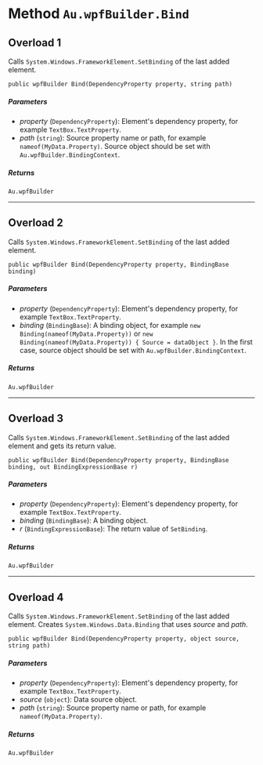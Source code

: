 # Method `Au.wpfBuilder.Bind`

## Overload 1

Calls `System.Windows.FrameworkElement.SetBinding` of the last added element.

```
public wpfBuilder Bind(DependencyProperty property, string path)
```

##### Parameters

- *property*  (`DependencyProperty`):
    Element's dependency property, for example `TextBox.TextProperty`.
- *path*  (`string`):
    Source property name or path, for example `nameof(MyData.Property)`. Source object should be set with `Au.wpfBuilder.BindingContext`.

##### Returns

`Au.wpfBuilder`

* * *

## Overload 2

Calls `System.Windows.FrameworkElement.SetBinding` of the last added element.

```
public wpfBuilder Bind(DependencyProperty property, BindingBase binding)
```

##### Parameters

- *property*  (`DependencyProperty`):
    Element's dependency property, for example `TextBox.TextProperty`.
- *binding*  (`BindingBase`):
    A binding object, for example `new Binding(nameof(MyData.Property))` or `new Binding(nameof(MyData.Property)) { Source = dataObject }`. In the first case, source object should be set with `Au.wpfBuilder.BindingContext`.

##### Returns

`Au.wpfBuilder`

* * *

## Overload 3

Calls `System.Windows.FrameworkElement.SetBinding` of the last added element and gets its return value.

```
public wpfBuilder Bind(DependencyProperty property, BindingBase binding, out BindingExpressionBase r)
```

##### Parameters

- *property*  (`DependencyProperty`):
    Element's dependency property, for example `TextBox.TextProperty`.
- *binding*  (`BindingBase`):
    A binding object.
- *r*  (`BindingExpressionBase`):
    The return value of `SetBinding`.

##### Returns

`Au.wpfBuilder`

* * *

## Overload 4

Calls `System.Windows.FrameworkElement.SetBinding` of the last added element. Creates `System.Windows.Data.Binding` that uses *source* and *path*.

```
public wpfBuilder Bind(DependencyProperty property, object source, string path)
```

##### Parameters

- *property*  (`DependencyProperty`):
    Element's dependency property, for example `TextBox.TextProperty`.
- *source*  (`object`):
    Data source object.
- *path*  (`string`):
    Source property name or path, for example `nameof(MyData.Property)`.

##### Returns

`Au.wpfBuilder`